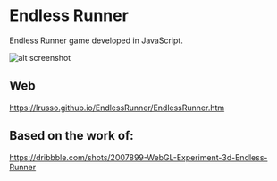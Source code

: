 # Endless Runner

Endless Runner game developed in JavaScript.

![alt screenshot](https://raw.githubusercontent.com/lrusso/EndlessRunner/master/EndlessRunner.png)

## Web

https://lrusso.github.io/EndlessRunner/EndlessRunner.htm

## Based on the work of:

https://dribbble.com/shots/2007899-WebGL-Experiment-3d-Endless-Runner
